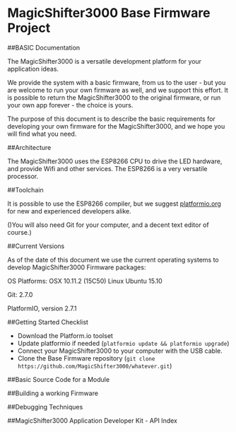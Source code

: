
# MagicShifter3000 Base Firmware Project
##BASIC Documentation

The MagicShifter3000 is a versatile development platform for your application ideas. 

We provide the system with a basic firmware, from us to the user - but you are welcome to run your own firmware as well, and we support this effort.  It is possible to return the MagicShifter3000 to the original firmware, or run your own app forever - the choice is yours.

The purpose of this document is to describe the basic requirements for developing
your own firmware for the MagicShifter3000, and we hope you will find what you need.

##Architecture

The MagicShifter3000 uses the ESP8266 CPU to drive the LED hardware, and provide Wifi and other services.  The ESP8266 is a very versatile processor.  

##Toolchain

It is possible to use the ESP8266 compiler, but we suggest [platformio.org](http://platformio.org/#!/get-started) for new and experienced developers alike.

()You will also need Git for your computer, and a decent text editor of course.)

##Current Versions

As of the date of this document we use the current operating systems to develop MagicShifter3000 Firmware packages:

OS Platforms:
	OSX 10.11.2 (15C50)
	Linux Ubuntu 15.10
	
Git:	2.7.0

PlatformIO, version 2.7.1

##Getting Started Checklist

* Download the Platform.io toolset 
* Update platformio if needed (`` platformio update && platformio upgrade ``)
* Connect your MagicShifter3000 to your computer with the USB cable.
* Clone the Base Firmware repository (`` git clone https://github.com/MagicShifter3000/whatever.git ``)


##Basic Source Code for a Module

##Building a working Firmware

##Debugging Techniques

##MagicShifter3000 Application Developer Kit - API Index
